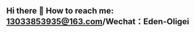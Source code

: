 ## Hi there 👋 How to reach me: 13033853935@163.com/Wechat：Eden-Oligei

<!--

- 🔭 I’m currently working on single-cell
- 🌱 I’m currently learning Machine Learning and Deep Learning
- 📫 How to reach me: 13033853935@163.com/Wechat：Eden-Oligei
- 🧬 Skills:
1.RNA-Seq
  上游分析：trim_galore过滤，fastqc质控，bowtie2比对，samtools文件转换与比对统计，featureCounts外显子或基因定量统计，igvtools可视化
  下游分析：多样本数据合并，使用clusterProfiler包对gene_id转换，使用edgeR包的TMM 方法校正样本间的组成差异并进行差异基因分析，使用校正数据进行PCA降维聚类，对差异基因进行logFC,FDR筛选作火山图/热图，对差异基因进行GO/KEGG通路富集分析并作图，对所有基因按logFC排序作GSEA富集分析（C2/C5）
2.proteomics,lipidomics, metabolomics
  根据质谱数据，提取物质ID/gene、样本丰度数据；进行数据log转化、标准化，样本分布可视化，样本间相关性分析，PCA降维聚类，limma/edgeR差异分析，对差异基因进行logFC,FDR筛选作火山图/热图，对差异基因进行GO/KEGG通路富集分析并作图
3.single-cell
上游分析：cellranger；seeksoultools；STRTseq
下游分析：分析信息构建，读取数据创建Seurat对象，样本合并，线粒体比例统计，细胞周期评估，过滤空细胞或双细胞，标准化，降维聚类，去批次效应；可视化：dimplot，featureplot，dotplot；细胞注释：singleR，文献阅读,结合featureplot，dimplot;细胞类型组成分析，统计比例/miloR;cellchat细胞间相互作用分析，配受体分析；monocle/monocle3/slingshot,拟时序分析；SCENIC转录因子分析
4.mNGS
5.16S
上游分析：数据质控，过滤，准备meta和manifest文件，使用qimme2对16S数据进行分析，获取矩阵文件；
下游分析：alpha、beta多样性，物种组成分析，差异物种分析，LefSE分析，随机森林分析，差异物种热图、火山图，相关性分析
6.CUT&Tag
  数据质控，过滤，bowtie2比对，samtools文件转换,sammamba去除重复序列，macs2 callpeak,ChIPseeker注释、统计、可视化；HOMER进行motif富集分析
7.linux-Ubuntu system installation
  装机U盘制作，操作系统iso文件下载，系统安装，硬盘分区
8.nanopore sequencing system and data analysis（microbiome）
  minknow软件安装，Guppy配置用于basecalling;trim_galore过滤，fastqc质控，minimap2比对，samtools文件转换与比对统计，根据比对文件进行序列统计。
9.Genome assembly (de novo assembly/mapping assembly)
trim_galore过滤，fastqc质控，COPE进行纠错，使用组装软件SOAPdenovo2进行组装，GapCloser补洞，Quast评价。mapping assembly根据已有基因组序列判断组装的相似度，覆盖度，添加变异信息生成组装序列。
- 🔭 我目前正在研究单细胞
- 🌱 我目前正在学习机器学习和深度学习
- 📫 如何联系我：13033853935@163.com/微信：Eden-Oligei
- 🧬 技能：RNA-Seq、蛋白质组学、脂质组学、代谢组学、单细胞、mNGS、16S、CUT&Tag、linux-Ubuntu系统安装、三代测序nanopore测序系统安装配置、基因组组装（从头组装/比对组装）、Python、R、Linux

-->
